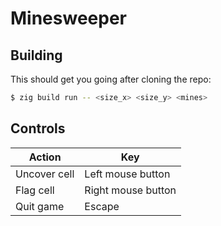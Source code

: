 # Minesweeper

## Building

This should get you going after cloning the repo:
```sh
$ zig build run -- <size_x> <size_y> <mines>
```

## Controls

| Action       | Key                |
|--------------|--------------------|
| Uncover cell | Left mouse button  |
| Flag cell    | Right mouse button |
| Quit game    | Escape             |
